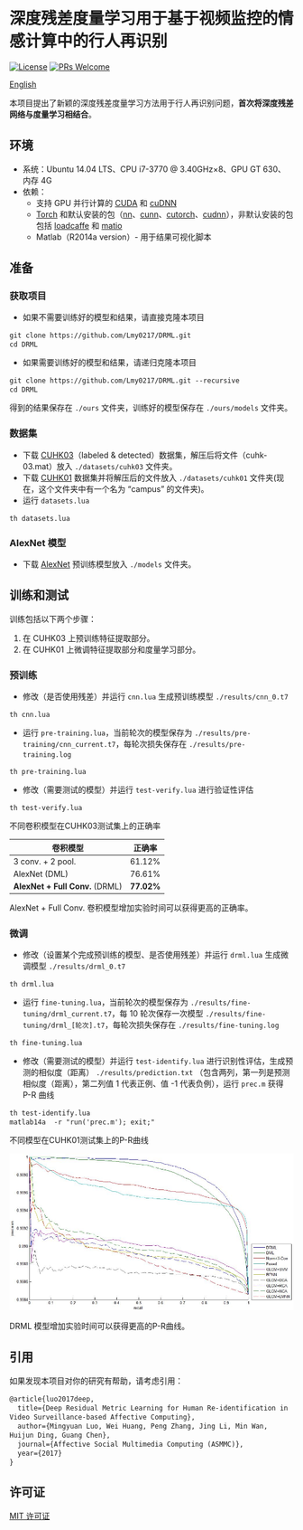 # 深度残差度量学习用于基于视频监控的情感计算中的行人再识别
[![License](https://img.shields.io/badge/license-MIT-blue.svg)](LICENSE) [![PRs Welcome](https://img.shields.io/badge/PRs-welcome-brightgreen.svg)](https://github.com/Lmy0217/DRML/pulls)

[English](README.md)

本项目提出了新颖的深度残差度量学习方法用于行人再识别问题，**首次将深度残差网络与度量学习相结合**。

## 环境
* 系统：Ubuntu 14.04 LTS、CPU i7-3770 @ 3.40GHz×8、GPU GT 630、内存 4G
* 依赖：
  * 支持 GPU 并行计算的 [CUDA](https://developer.nvidia.com/cuda-toolkit) 和 [cuDNN](https://developer.nvidia.com/cudnn)
  * [Torch](https://github.com/torch/torch7) 和默认安装的包（[nn](https://github.com/torch/nn)、[cunn](https://github.com/torch/cunn)、[cutorch](https://github.com/torch/cutorch)、[cudnn](https://github.com/soumith/cudnn.torch)），非默认安装的包包括 [loadcaffe](https://github.com/szagoruyko/loadcaffe) 和 [matio](https://github.com/soumith/matio-ffi.torch)
  * Matlab（R2014a version）- 用于结果可视化脚本

## 准备
### 获取项目
* 如果不需要训练好的模型和结果，请直接克隆本项目

```shell
git clone https://github.com/Lmy0217/DRML.git
cd DRML
```
* 如果需要训练好的模型和结果，请递归克隆本项目

```shell
git clone https://github.com/Lmy0217/DRML.git --recursive
cd DRML
```
得到的结果保存在 `./ours` 文件夹，训练好的模型保存在 `./ours/models` 文件夹。

### 数据集
* 下载 [CUHK03](http://www.ee.cuhk.edu.hk/~xgwang/CUHK_identification.html)（labeled & detected）数据集，解压后将文件（cuhk-03.mat）放入 `./datasets/cuhk03` 文件夹。
* 下载 [CUHK01](http://www.ee.cuhk.edu.hk/~xgwang/CUHK_identification.html) 数据集并将解压后的文件放入 `./datasets/cuhk01` 文件夹(现在，这个文件夹中有一个名为 “campus” 的文件夹)。
* 运行 `datasets.lua`

```shell
th datasets.lua
```

### AlexNet 模型
* 下载 [AlexNet](http://dl.caffe.berkeleyvision.org/bvlc_alexnet.caffemodel) 预训练模型放入 `./models` 文件夹。

## 训练和测试
训练包括以下两个步骤：

1. 在 CUHK03 上预训练特征提取部分。
2. 在 CUHK01 上微调特征提取部分和度量学习部分。

### 预训练
* 修改（是否使用残差）并运行 `cnn.lua` 生成预训练模型 `./results/cnn_0.t7`

```shell
th cnn.lua
```
* 运行 `pre-training.lua`，当前轮次的模型保存为 `./results/pre-training/cnn_current.t7`，每轮次损失保存在 `./results/pre-training.log`

```shell
th pre-training.lua
```
* 修改（需要测试的模型）并运行 `test-verify.lua` 进行验证性评估

```shell
th test-verify.lua
```

不同卷积模型在CUHK03测试集上的正确率

| 卷积模型                         |  正确率     |
|---------------------------------|------------|
| 3 conv. + 2 pool.               | 61.12%     |
| AlexNet (DML)                   | 76.61%     |
| **AlexNet + Full Conv.** (DRML) | **77.02%** |

AlexNet + Full Conv. 卷积模型增加实验时间可以获得更高的正确率。

### 微调
* 修改（设置某个完成预训练的模型、是否使用残差）并运行 `drml.lua` 生成微调模型  `./results/drml_0.t7`

```shell
th drml.lua
```
* 运行 `fine-tuning.lua`，当前轮次的模型保存为 `./results/fine-tuning/drml_current.t7`，每 10 轮次保存一次模型 `./results/fine-tuning/drml_[轮次].t7`，每轮次损失保存在 `./results/fine-tuning.log`

```shell
th fine-tuning.lua
```
* 修改（需要测试的模型）并运行 `test-identify.lua` 进行识别性评估，生成预测的相似度（距离） `./results/prediction.txt` （包含两列，第一列是预测相似度（距离），第二列值 1 代表正例、值 -1 代表负例），运行 `prec.m` 获得 P-R 曲线

```shell
th test-identify.lua
matlab14a  -r "run('prec.m'); exit;"
```

不同模型在CUHK01测试集上的P-R曲线

![](./pr.jpg)

DRML 模型增加实验时间可以获得更高的P-R曲线。

## 引用
如果发现本项目对你的研究有帮助，请考虑引用：
```
@article{luo2017deep,
  title={Deep Residual Metric Learning for Human Re-identification in Video Surveillance-based Affective Computing},
  author={Mingyuan Luo, Wei Huang, Peng Zhang, Jing Li, Min Wan, Huijun Ding, Guang Chen},
  journal={Affective Social Multimedia Computing (ASMMC)},
  year={2017}
}
```

## 许可证
[MIT 许可证](LICENSE)